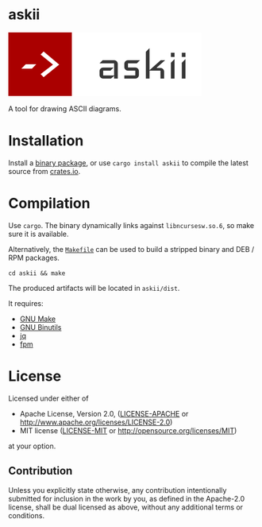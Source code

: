 # askii
![askii](askii.png)

A tool for drawing ASCII diagrams.

# Installation
Install a [binary package](https://github.com/nytopop/askii/releases), or use `cargo install askii` to compile the latest source from [crates.io](https://crates.io/crates/askii).

# Compilation
Use `cargo`. The binary dynamically links against `libncursesw.so.6`, so make sure it is available.

Alternatively, the [`Makefile`](Makefile) can be used to build a stripped binary and DEB / RPM packages.

```
cd askii && make
```

The produced artifacts will be located in `askii/dist`.

It requires:

- [GNU Make](https://www.gnu.org/software/make/)
- [GNU Binutils](https://www.gnu.org/software/binutils/)
- [jq](https://stedolan.github.io/jq/)
- [fpm](https://github.com/jordansissel/fpm)

# License
Licensed under either of

 * Apache License, Version 2.0, ([LICENSE-APACHE](LICENSE-APACHE) or http://www.apache.org/licenses/LICENSE-2.0)
 * MIT license ([LICENSE-MIT](LICENSE-MIT) or http://opensource.org/licenses/MIT)

at your option.

## Contribution
Unless you explicitly state otherwise, any contribution intentionally submitted for inclusion in the work by you, as defined in the Apache-2.0 license, shall be dual licensed as above, without any additional terms or conditions.
